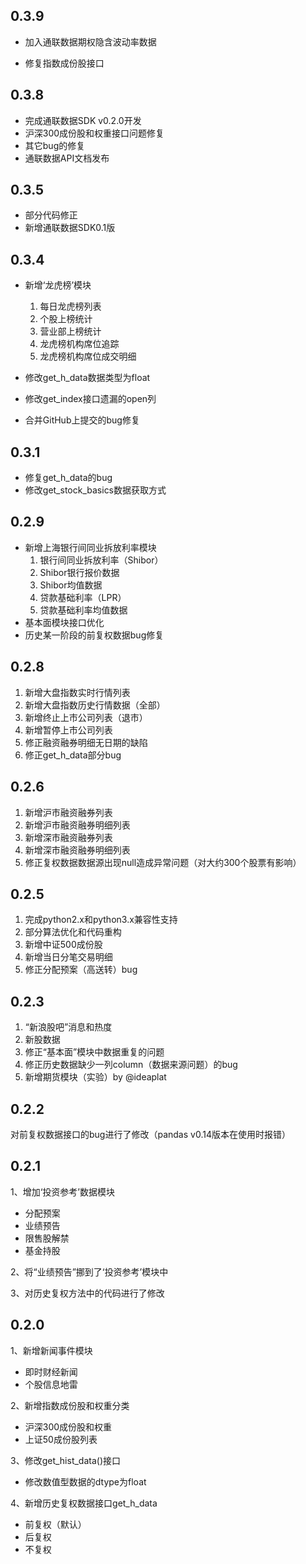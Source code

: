 0.3.9
---------

- 加入通联数据期权隐含波动率数据

- 修复指数成份股接口

0.3.8
-------

- 完成通联数据SDK v0.2.0开发
- 沪深300成份股和权重接口问题修复
- 其它bug的修复
- 通联数据API文档发布


0.3.5
-------

- 部分代码修正
- 新增通联数据SDK0.1版


0.3.4
-------

- 新增‘龙虎榜’模块
	1. 每日龙虎榜列表
	1. 个股上榜统计
	1. 营业部上榜统计
	1. 龙虎榜机构席位追踪
	1. 龙虎榜机构席位成交明细


- 修改get\_h\_data数据类型为float
- 修改get_index接口遗漏的open列
- 合并GitHub上提交的bug修复


0.3.1
-------

- 修复get\_h\_data的bug
- 修改get\_stock\_basics数据获取方式


0.2.9
---------

- 新增上海银行间同业拆放利率模块
	1. 银行间同业拆放利率（Shibor）
	1. Shibor银行报价数据
	1. Shibor均值数据
	1. 贷款基础利率（LPR）
	1. 贷款基础利率均值数据
- 基本面模块接口优化
- 历史某一阶段的前复权数据bug修复

0.2.8
---------

1. 新增大盘指数实时行情列表
1. 新增大盘指数历史行情数据（全部）
1. 新增终止上市公司列表（退市）
1. 新增暂停上市公司列表
1. 修正融资融券明细无日期的缺陷
1. 修正get\_h\_data部分bug


0.2.6
-----------
1. 新增沪市融资融券列表
1. 新增沪市融资融券明细列表
1. 新增深市融资融券列表
1. 新增深市融资融券明细列表
1. 修正复权数据数据源出现null造成异常问题（对大约300个股票有影响）


0.2.5
-----------
1. 完成python2.x和python3.x兼容性支持
1. 部分算法优化和代码重构
1. 新增中证500成份股
1. 新增当日分笔交易明细
1. 修正分配预案（高送转）bug



0.2.3
-----------
1. “新浪股吧”消息和热度
1. 新股数据
1. 修正“基本面”模块中数据重复的问题
1. 修正历史数据缺少一列column（数据来源问题）的bug
1. 新增期货模块（实验）by @ideaplat




0.2.2
--------
对前复权数据接口的bug进行了修改（pandas v0.14版本在使用时报错）

0.2.1
--------
1、增加‘投资参考’数据模块

- 分配预案
- 业绩预告
- 限售股解禁
- 基金持股


2、将“业绩预告”挪到了‘投资参考’模块中

3、对历史复权方法中的代码进行了修改


0.2.0
--------
1、新增新闻事件模块

- 即时财经新闻
- 个股信息地雷

2、新增指数成份股和权重分类

- 沪深300成份股和权重
- 上证50成份股列表


3、修改get\_hist_data()接口

- 修改数值型数据的dtype为float

4、新增历史复权数据接口get\_h_data

- 前复权（默认）
- 后复权
- 不复权

